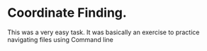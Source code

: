 # Coordinate Finding.

This was a very easy task. It was basically an exercise to practice navigating 
files using Command line 
